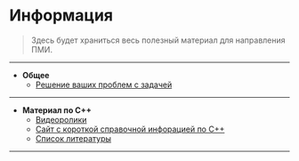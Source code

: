 # Информация

>Здесь будет храниться весь полезный материал для направления ПМИ.
___
+ **Общее**
  + [Решение ваших проблем с задачей](https://stackoverflow.com/questions)
___
+ **Материал по C++**
  + [Видеоролики](https://youtube.com/playlist?list=PLQOaTSbfxUtCrKs0nicOg2npJQYSPGO9r&si=M6kJ_AqV7vdzBZvC)
  + [Сайт с короткой справочной инфорацией по C++](https://metanit.com/cpp/tutorial/?ysclid=m27o7zb6m1498255180)
  + [Список литературы](https://drive.google.com/drive/folders/1n-x9ogZJLNc-cD6cw9yMViJq9tIptP-P?usp=drive_link)
___
